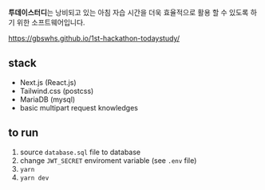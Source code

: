 **투데이스터디**는 낭비되고 있는 아침 자습 시간을 더욱 효율적으로 활용 할 수 있도록 하기 위한 소프트웨어입니다.

https://gbswhs.github.io/1st-hackathon-todaystudy/

## stack
* Next.js (React.js)
* Tailwind.css (postcss)
* MariaDB (mysql)
* basic multipart request knowledges

## to run
1. source `database.sql` file to database
2. change `JWT_SECRET` enviroment variable (see `.env` file)
3. `yarn`
4. `yarn dev`
